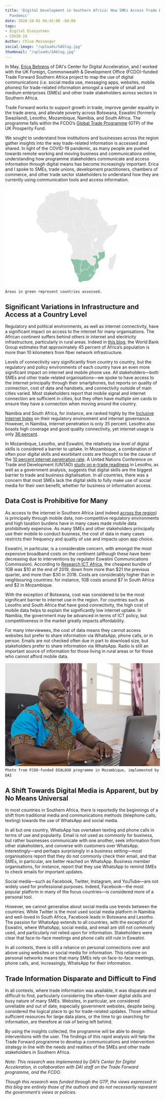 ```yaml
---
title: 'Digital Development in Southern Africa: How SMEs Access Trade Data Amid COVID-19
  Pandemic'
date: 2020-10-01 04:42:00 -04:00
tags:
- Digital Ecosystems
- COVID-19
Author: Chloe Messenger
social-image: "/uploads/SAblog.jpg"
thumbnail: "/uploads/SAblog.jpg"
---
```


In May, [Erica Behrens](https://dai-global-digital.com/authors/erica-behrens/) of DAI's Center for Digital Acceleration, and I worked with the UK Foreign, Commonwealth & Development Office (FCDO)-funded Trade Forward Southern Africa project to map the use of digital communications (i.e. social media use, messaging apps, websites, mobile phones) for trade-related information amongst a sample of small and medium enterprises (SMEs) and other trade stakeholders across sectors in Southern Africa.

<!--more-->

Trade Forward works to support growth in trade, improve gender equality in the trade arena, and alleviate poverty across Botswana, Eswatini (formerly Swaziland), Lesotho, Mozambique, Namibia, and South Africa. The programme falls within the FCDO’s [Global Trade Programme](https://www.gov.uk/government/publications/global-trade-programme) (GTP) of the UK Prosperity Fund.

We sought to understand how institutions and businesses across the region gather insights into the way trade-related information is accessed and shared. In light of the COVID-19 pandemic, as many people are pushed towards remote working and moving business and communications online, understanding how programme stakeholders communicate and access information through digital means has become increasingly important. Erica and I spoke to SMEs, trade unions, development practitioners, chambers of commerce, and other trade sector stakeholders to understand how they are currently using communication tools and access information.

![MapofSAfrica.PNG](/uploads/MapofSAfrica.PNG)`Areas in green represent countries assessed.`

## Significant Variations in Infrastructure and Access at a Country Level

Regulatory and political environments, as well as internet connectivity, have a significant impact on access to the internet for many organisations. The African continent suffers behind others in internet and electricity infrastructure, particularly in rural areas. Indeed in [this blog,](https://blogs.worldbank.org/digital-development/africas-connectivity-gap-can-map-tell-story) the World Bank Group estimates that approximately 45 percent of Africa’s population is more than 10 kilometers from fiber network infrastructure.

Levels of connectivity vary significantly from country to country, but the regulatory and policy environments of each country have an even more significant impact on internet and mobile phone use. All stakeholders—both SMEs and other trade-related organisations—we spoke to have access to the internet principally through their smartphones, but reports on quality of connection, cost of data and handsets, and connectivity outside of main cities varied. Most stakeholders report that mobile signal and internet connection are sufficient in cities, but they often have multiple sim cards to ensure they have a connection when moving around the country.

Namibia and South Africa, for instance, are ranked highly by the [Inclusive Internet Index](https://theinclusiveinternet.eiu.com/) on their regulatory environment and internet governance. However, in Namibia, internet penetration is only 35 percent. Lesotho also boasts high coverage and good quality connectivity, yet internet usage is only [36 percent](https://unctad.org/en/PublicationsLibrary/dtlstict2019d8_en.pdf).

In Mozambique, Lesotho, and Eswatini, the relatively low level of digital skills is considered a barrier to uptake. In Mozambique, a combination of often poor digital skills and exorbitant costs are thought to be the cause of the [10 percent internet penetration rate](https://researchictafrica.net/after-access-south-africa-state-of-ict-2017-south-africa-report_04/). A United Nations Conference on Trade and Development (UNTAD) [study on e-trade readiness](https://unctad.org/en/pages/PublicationWebflyer.aspx?publicationid=2483) in Lesotho, as well as a government analysis, suggests that digital skills are the biggest barrier to trade and business digitalisation. In all countries, there was a concern that most SMEs lack the digital skills to fully make use of social media for their own benefit, whether for business or information access.

## Data Cost is Prohibitive for Many

As access to the internet in Southern Africa (and indeed [across the region](https://www.broadbandcommission.org/Documents/working-groups/DigitalMoonshotforAfrica_Report.pdf)) is principally through mobile data, non-competitive regulatory environments and high taxation burdens have in many cases made mobile data prohibitively expensive. As many SMEs and other stakeholders principally use their mobile to conduct business, the cost of data in many cases restricts their frequency and quality of use and impacts upon app choice.

Eswatini, in particular, is a considerable concern, with amongst the most expensive broadband costs on the continent (although these have been decreasing due to interventions by regulator Eswatini Communications Commission). According to [Research ICT Africa](https://researchictafrica.net/ramp_indices_portal/), the cheapest bundle of 1GB was $10 at the end of 2019, down from more than $21 the previous quarter, and more than $30 in 2018. Costs are considerably higher than in neighbouring countries: for instance, 1GB costs around $7 in South Africa and $2 in Mozambique.

With the exception of Botswana, cost was considered to be the most significant barrier to internet use in the region. For countries such as Lesotho and South Africa that have good connectivity, the high cost of mobile data helps to explain the significantly low internet uptake. In Namibia, the government may be advanced in terms of ICT policy, but competitiveness in the market greatly impacts affordability.

For many interviewees, the cost of data means they cannot access websites but prefer to share information via WhatsApp, phone calls, or in person. Emails are not checked often due in part to download size, but stakeholders prefer to share information via WhatsApp. Radio is still an important source of information for those living in rural areas or for those who cannot afford mobile data.

![SAblog.jpg](/uploads/SAblog.jpg)`Photo from FCDO-funded DIALOGO programme in Mozambique, implemented by DAI`

## A Shift Towards Digital Media is Apparent, but by No Means Universal

In most countries in Southern Africa, there is reportedly the beginnings of a shift from traditional media and communications methods (telephone calls, texting) towards the use of WhatsApp and social media.

In all but one country, WhatsApp has overtaken texting and phone calls in terms of use and popularity. Email is not used as commonly for business, but rather businesses communicate with one another, seek information from other stakeholders, and converse with customers over WhatsApp. Interestingly—and perhaps surprisingly in a business setting—most organisations report that they do not commonly check their email, and that SMEs, in particular, are better reached on WhatsApp. Business member organisations, for instance, report that they use WhatsApp to remind SMEs to check emails for important updates.

Social media—such as Facebook, Twitter, Instagram, and YouTube—are not widely used for professional purposes. Indeed, Facebook—the most popular platform in many of the focus countries—is considered more of a personal tool.

However, we cannot generalise about social media use trends between the countries. While Twitter is the most used social media platform in Namibia and well-loved in South Africa, Facebook leads in Botswana and Lesotho. The passion for WhatsApp extends to all countries, with the exception of Eswatini, where WhatsApp, social media, and email are still not commonly used, and particularly not relied upon for information. Stakeholders were clear that face-to-face meetings and phone calls still rule in Eswatini.

In all contexts, there is still a reliance on personal connections over and above using websites or social media for information. This reliance on personal networks means that many SMEs rely on face-to-face meetings, phone calls, and, increasingly, WhatsApp for their information.

## Trade Information Disparate and Difficult to Find

In all contexts, where trade information was available, it was disparate and difficult to find, particularly considering the often-lower digital skills and busy nature of many SMEs. Websites, in particular, are considered unreliable and out of date, especially government websites, despite being considered the logical place to go for trade-related updates. Those without sufficient resources for large data plans, or the time to go searching for information, are therefore at risk of being left behind.

By using the insights collected, the programme will be able to design interventions with the user. The findings of this rapid analysis will help the Trade Forward programme to develop a communications and intervention strategy in line with the needs and realities of the SMEs and other trade stakeholders in Southern Africa.

*Note: This research was implemented by DAI’s Center for Digital Acceleration, in collaboration with DAI staff on the Trade Forward programme, and the FCDO.*

*Though this research was funded through the GTP, the views expressed in this blog are entirely those of the authors and do not necessarily represent the government’s views or policies.*